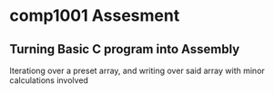 # comp1001 Assesment
## Turning Basic C program into Assembly
Iterationg over a preset array, and writing over said array with minor calculations involved
